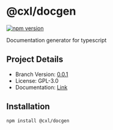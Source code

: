 # @cxl/docgen 
	
[![npm version](https://badge.fury.io/js/%40cxl%2Fdocgen.svg)](https://badge.fury.io/js/%40cxl%2Fdocgen)

Documentation generator for typescript

## Project Details

-   Branch Version: [0.0.1](https://npmjs.com/package/@cxl/docgen/v/0.0.1)
-   License: GPL-3.0
-   Documentation: [Link](https://cxlio.github.io/cxl/docgen)

## Installation

	npm install @cxl/docgen

